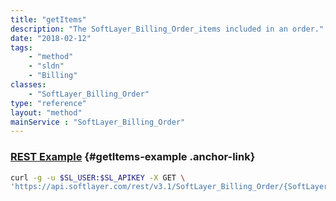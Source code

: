 ```yaml
---
title: "getItems"
description: "The SoftLayer_Billing_Order_items included in an order."
date: "2018-02-12"
tags:
    - "method"
    - "sldn"
    - "Billing"
classes:
    - "SoftLayer_Billing_Order"
type: "reference"
layout: "method"
mainService : "SoftLayer_Billing_Order"
---
```


### [REST Example](#getItems-example) <a href="/article/rest/"><i class="fas fa-question"></i></a> {#getItems-example .anchor-link} 
```bash
curl -g -u $SL_USER:$SL_APIKEY -X GET \
'https://api.softlayer.com/rest/v3.1/SoftLayer_Billing_Order/{SoftLayer_Billing_OrderID}/getItems'
```

